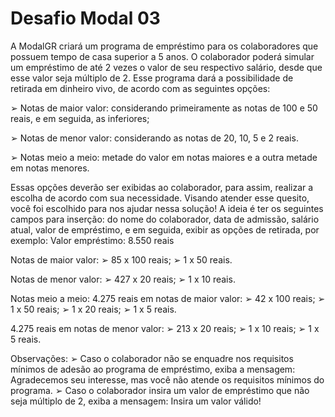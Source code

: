 
# Desafio Modal 03

A ModalGR criará um programa de empréstimo para os colaboradores que possuem tempo
de casa superior a 5 anos. O colaborador poderá simular um empréstimo de até 2 vezes o valor
de seu respectivo salário, desde que esse valor seja múltiplo de 2. Esse programa dará a
possibilidade de retirada em dinheiro vivo, de acordo com as seguintes opções:

➢ Notas de maior valor: considerando primeiramente as notas de 100 e 50 reais, e em
seguida, as inferiores;

➢ Notas de menor valor: considerando as notas de 20, 10, 5 e 2 reais.

➢ Notas meio a meio: metade do valor em notas maiores e a outra metade em notas
menores.

Essas opções deverão ser exibidas ao colaborador, para assim, realizar a escolha de acordo com
sua necessidade.
Visando atender esse quesito, você foi escolhido para nos ajudar nessa solução!
A ideia é ter os seguintes campos para inserção: do nome do colaborador, data de admissão,
salário atual, valor de empréstimo, e em seguida, exibir as opções de retirada, por exemplo:
Valor empréstimo: 8.550 reais

Notas de maior valor:
➢ 85 x 100 reais;
➢ 1 x 50 reais.

Notas de menor valor:
➢ 427 x 20 reais;
➢ 1 x 10 reais.

Notas meio a meio:
4.275 reais em notas de maior valor:
➢ 42 x 100 reais;
➢ 1 x 50 reais;
➢ 1 x 20 reais;
➢ 1 x 5 reais.

4.275 reais em notas de menor valor:
➢ 213 x 20 reais;
➢ 1 x 10 reais;
➢ 1 x 5 reais.

Observações:
➢ Caso o colaborador não se enquadre nos requisitos mínimos de adesão ao programa
de empréstimo, exiba a mensagem: Agradecemos seu interesse, mas você não atende
os requisitos mínimos do programa.
➢ Caso o colaborador insira um valor de empréstimo que não seja múltiplo de 2, exiba a
mensagem: Insira um valor válido!


